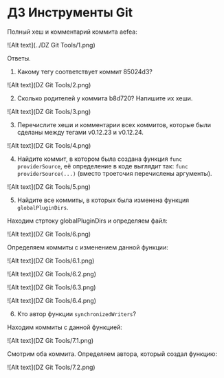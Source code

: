 # ДЗ Инструменты Git

Полный хеш и комментарий коммита aefea:

![Alt text](../DZ Git Tools/1.png)

Ответы.

1. Какому тегу соответствует коммит 85024d3?

![Alt text](DZ Git Tools/2.png)

2. Сколько родителей у коммита b8d720? Напишите их хеши.

![Alt text](DZ Git Tools/3.png)

3. Перечислите хеши и комментарии всех коммитов, которые были сделаны между тегами v0.12.23 и v0.12.24.

![Alt text](DZ Git Tools/4.png)

4. Найдите коммит, в котором была создана функция `func providerSource`, её определение в коде выглядит так: `func providerSource(...)` (вместо троеточия перечислены аргументы).

![Alt text](DZ Git Tools/5.png)

5. Найдите все коммиты, в которых была изменена функция `globalPluginDirs`.

Находим стртоку globalPluginDirs и определяем файл:

![Alt text](DZ Git Tools/6.png)

Определяем коммиты с изменением данной функции:

![Alt text](DZ Git Tools/6.1.png)

![Alt text](DZ Git Tools/6.2.png)

![Alt text](DZ Git Tools/6.3.png)

![Alt text](DZ Git Tools/6.4.png)

6. Кто автор функции `synchronizedWriters`?

Находим коммиты с данной функцией:

![Alt text](DZ Git Tools/7.1.png)

Смотрим оба коммита. Определяем автора, который создал функцию:

![Alt text](DZ Git Tools/7.2.png)
